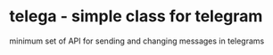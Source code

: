 # telega - simple class for telegram
minimum set of API for sending and changing
messages in telegrams
